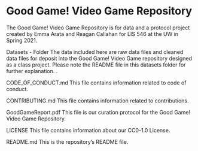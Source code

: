 # Good Game! Video Game Repository
The Good Game! Video Game Repository is for data and a protocol project created by Emma Arata and Reagan Callahan for LIS 546 at the UW in Spring 2021.

Datasets - Folder
  The data included here are raw data files and cleaned data files for deposit into the Good Game! Video Game repository designed as a class project. Please note the README file     in this datasets folder for further explanation. . 

CODE_OF_CONDUCT.md
	This file contains information related to code of conduct. 

CONTRIBUTING.md
	This file contains information related to contributions. 

GoodGameReport.pdf
	This file is our curation protocol for the Good Game! Video Game Repository.	

LICENSE
	This file contains information about our CC0-1.0 License. 

README.md
	This is the repository’s README file. 


